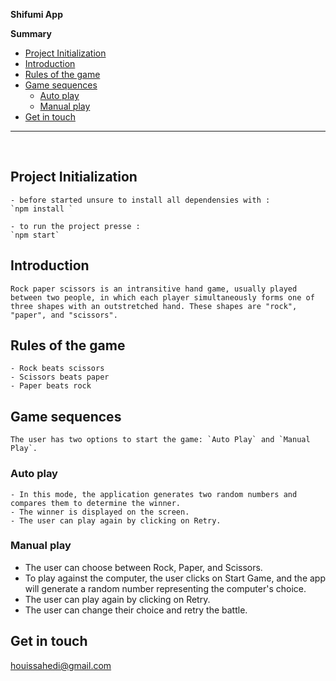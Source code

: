 **Shifumi App**

**Summary**

- [Project Initialization](#project-initialization)
- [Introduction](#introduction)
- [Rules of the game](#rules-of-the-game)
- [Game sequences](#game-sequences)
  - [Auto play](#auto-play)
  - [Manual play](#manual-play)
- [Get in touch](#get-in-touch)

---

</br>

## Project Initialization

    - before started unsure to install all dependensies with :
    `npm install `

    - to run the project presse :
    `npm start`

## Introduction

    Rock paper scissors is an intransitive hand game, usually played between two people, in which each player simultaneously forms one of three shapes with an outstretched hand. These shapes are "rock", "paper", and "scissors".

## Rules of the game

    - Rock beats scissors
    - Scissors beats paper
    - Paper beats rock

## Game sequences

    The user has two options to start the game: `Auto Play` and `Manual Play`.

### Auto play

    - In this mode, the application generates two random numbers and compares them to determine the winner.
    - The winner is displayed on the screen.
    - The user can play again by clicking on Retry.

### Manual play

- The user can choose between Rock, Paper, and Scissors.
- To play against the computer, the user clicks on Start Game, and the app will generate a random number representing the computer's choice.
- The user can play again by clicking on Retry.
- The user can change their choice and retry the battle.

## Get in touch

houissahedi@gmail.com

